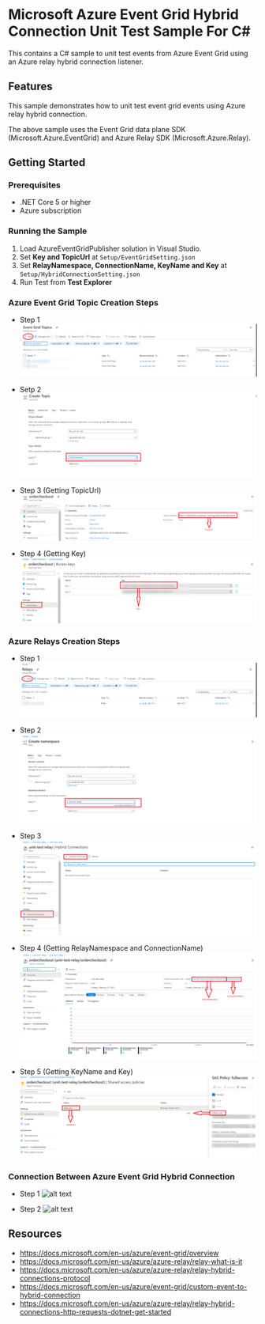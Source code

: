 # Microsoft Azure Event Grid Hybrid Connection Unit Test Sample For C#
This contains a C# sample to unit test events from Azure Event Grid using an Azure relay hybrid connection listener.

## Features
This sample demonstrates how to unit test event grid events using Azure relay hybrid connection.

The above sample uses the Event Grid data plane SDK (Microsoft.Azure.EventGrid) and Azure Relay SDK (Microsoft.Azure.Relay).

## Getting Started

### Prerequisites
* .NET Core 5 or higher
* Azure subscription

### Running the Sample
1.  Load AzureEventGridPublisher solution in Visual Studio.
2.  Set **Key and TopicUrl** at `Setup/EventGridSetting.json`
3.  Set **RelayNamespace, ConnectionName, KeyName and Key** at `Setup/HybridConnectionSetting.json`
4.  Run Test from **Test Explorer**

### Azure Event Grid Topic Creation Steps
* Step 1 
![alt text](https://github.com/shuvo009/azure-event-grid-dotnet-hybridconnection-unit-test/blob/main/img/EventGrid1.PNG "Azure Event Grid Topic Creation Steps")

* Setp 2
![alt text](https://github.com/shuvo009/azure-event-grid-dotnet-hybridconnection-unit-test/blob/main/img/EventGrid2.PNG "Azure Event Grid Topic Creation Steps")

* Step 3 (Getting TopicUrl)
![alt text](https://github.com/shuvo009/azure-event-grid-dotnet-hybridconnection-unit-test/blob/main/img/EventGrid3.PNG "Azure Event Grid Topic Creation Steps")

* Step 4 (Getting Key)
![alt text](https://github.com/shuvo009/azure-event-grid-dotnet-hybridconnection-unit-test/blob/main/img/EventGrid4.PNG "Azure Event Grid Topic Creation Steps")

### Azure Relays Creation Steps
* Step 1 
![alt text](https://github.com/shuvo009/azure-event-grid-dotnet-hybridconnection-unit-test/blob/main/img/AzureRelays5.PNG "Azure Event Grid Topic Creation Steps")

* Step 2 
![alt text](https://github.com/shuvo009/azure-event-grid-dotnet-hybridconnection-unit-test/blob/main/img/AzureRelays6.PNG "Azure Event Grid Topic Creation Steps")

* Step 3
![alt text](https://github.com/shuvo009/azure-event-grid-dotnet-hybridconnection-unit-test/blob/main/img/AzureRelays7.PNG "Azure Event Grid Topic Creation Steps")

* Step 4 (Getting RelayNamespace and ConnectionName) 
![alt text](https://github.com/shuvo009/azure-event-grid-dotnet-hybridconnection-unit-test/blob/main/img/AzureRelays8.PNG "Azure Event Grid Topic Creation Steps")

* Step 5 (Getting KeyName and Key) 
![alt text](https://github.com/shuvo009/azure-event-grid-dotnet-hybridconnection-unit-test/blob/main/img/AzureRelays9.PNG "Azure Event Grid Topic Creation Steps")

### Connection Between Azure Event Grid Hybrid Connection
* Step 1 
![alt text](https://github.com/shuvo009/azure-event-grid-dotnet-hybridconnection-unit-test/blob/main/img/SubscriptionToHC10 "Connection Between Azure Event Grid Hybrid Connection")

* Step 2
![alt text](https://github.com/shuvo009/azure-event-grid-dotnet-hybridconnection-unit-test/blob/main/img/SubscriptionToHC11 "Connection Between Azure Event Grid Hybrid Connection")


## Resources
* https://docs.microsoft.com/en-us/azure/event-grid/overview
* https://docs.microsoft.com/en-us/azure/azure-relay/relay-what-is-it
* https://docs.microsoft.com/en-us/azure/azure-relay/relay-hybrid-connections-protocol
* https://docs.microsoft.com/en-us/azure/event-grid/custom-event-to-hybrid-connection
* https://docs.microsoft.com/en-us/azure/azure-relay/relay-hybrid-connections-http-requests-dotnet-get-started
